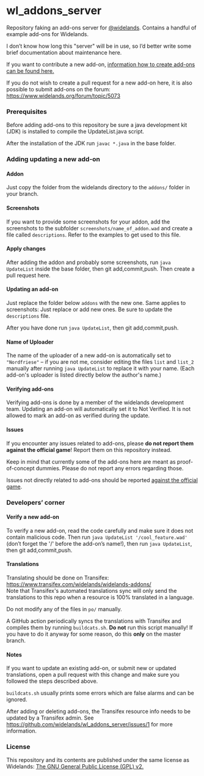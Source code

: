 # wl_addons_server
Repository faking an add-ons server for [@widelands](https://github.com/widelands/widelands). Contains a handful of example add-ons for Widelands.

I don’t know how long this "server" will be in use, so I’d better write some brief documentation about maintenance here.

If you want to contribute a new add-on, [information how to create add-ons can be found here.](https://github.com/widelands/widelands/blob/master/doc/sphinx/source/add-ons.rst)

If you do not wish to create a pull request for a new add-on here, it is also possible to submit add-ons on the forum: https://www.widelands.org/forum/topic/5073

### Prerequisites

Before adding add-ons to this repository be sure a java development kit (JDK) is installed to compile the UpdateList.java script.

After the installation of the JDK run `javac *.java` in the base folder.

### Adding updating a new add-on

#### Addon

Just copy the folder from the widelands directory to the `addons/` folder in your branch.

#### Screenshots

If you want to provide some screenshots for your addon, add the screenshots to the subfolder `screenshots/name_of_addon.wad` and create a file called `descriptions`. Refer to the examples to get used to this file.

#### Apply changes

After adding the addon and probably some screenshots, run `java UpdateList` inside the base folder, then git add,commit,push. Then create a pull request here.

#### Updating an add-on

Just replace the folder below `addons` with the new one.
Same applies to screenshots: Just replace or add new ones. Be sure to update the `descriptions` file.

After you have done run `java UpdateList`, then git add,commit,push.

#### Name of Uploader

The name of the uploader of a new add-on is automatically set to `"Nordfriese"` – if you are not me, consider editing the files `list` and `list_2` manually after running `java UpdateList` to replace it with your name. (Each add-on's uploader is listed directly below the author's name.)

#### Verifying add-ons

Verifying add-ons is done by a member of the widelands development team. Updating an add-on will automatically set it to Not Verified. It is not allowed to mark an add-on as verified during the update.

#### Issues

If you encounter any issues related to add-ons, please **do not report them against the official game**! Report them on this repository instead.

Keep in mind that currently some of the add-ons here are meant as proof-of-concept dummies. Please do not report any errors regarding those.

Issues not directly related to add-ons should be reported [against the official game](https://github.com/widelands/widelands/issues).

### Developers’ corner

#### Verify a new add-on

To verify a new add-on, read the code carefully and make sure it does not contain malicious code. Then run `java UpdateList '/cool_feature.wad'` (don’t forget the '/' before the add-on’s name!), then run `java UpdateList`, then git add,commit,push.

#### Translations

Translating should be done on Transifex: https://www.transifex.com/widelands/widelands-addons/   
Note that Transifex's automated translations sync will only send the translations to this repo when a resource is 100% translated in a language.

Do not modify any of the files in `po/` manually.

A GitHub action periodically syncs the translations with Transifex and compiles them by running `buildcats.sh`. **Do not** run this script manually! If you have to do it anyway for some reason, do this **only** on the master branch.

#### Notes

If you want to update an existing add-on, or submit new or updated translations, open a pull request with this change and make sure you followed the steps described above.

`buildcats.sh` usually prints some errors which are false alarms and can be ignored.

After adding or deleting add-ons, the Transifex resource info needs to be updated by a Transifex admin. See https://github.com/widelands/wl_addons_server/issues/1 for more information.

### License

This repository and its contents are published under the same license as Widelands: [The GNU General Public License (GPL) v2.](https://github.com/widelands/widelands/blob/master/COPYING)
